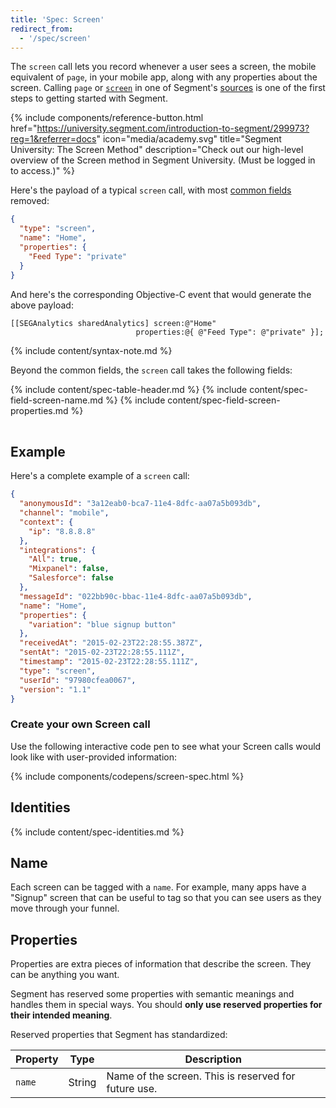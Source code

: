 ```yaml
---
title: 'Spec: Screen'
redirect_from:
  - '/spec/screen'
---
```


The `screen` call lets you record whenever a user sees a screen, the mobile equivalent of `page`, in your mobile app, along with any properties about the screen. Calling `page` or [`screen`](/docs/connections/spec/screen/) in one of Segment's [sources](/docs/connections/sources/) is one of the first steps to getting started with Segment.

{% include components/reference-button.html href="https://university.segment.com/introduction-to-segment/299973?reg=1&referrer=docs" icon="media/academy.svg" title="Segment University: The Screen Method" description="Check out our high-level overview of the Screen method in Segment University. (Must be logged in to access.)" %}

Here's the payload of a typical `screen` call, with most [common fields](/docs/connections/spec/common/) removed:

```json
{
  "type": "screen",
  "name": "Home",
  "properties": {
    "Feed Type": "private"
  }
}
```

And here's the corresponding Objective-C event that would generate the above payload:

```objc
[[SEGAnalytics sharedAnalytics] screen:@"Home"
                            properties:@{ @"Feed Type": @"private" }];
```
{% include content/syntax-note.md %}

Beyond the common fields, the `screen` call takes the following fields:

<table>
  {% include content/spec-table-header.md %}
  {% include content/spec-field-screen-name.md %}
  {% include content/spec-field-screen-properties.md %}
</table>

## Example

Here's a complete example of a `screen` call:

```json
{
  "anonymousId": "3a12eab0-bca7-11e4-8dfc-aa07a5b093db",
  "channel": "mobile",
  "context": {
    "ip": "8.8.8.8"
  },
  "integrations": {
    "All": true,
    "Mixpanel": false,
    "Salesforce": false
  },
  "messageId": "022bb90c-bbac-11e4-8dfc-aa07a5b093db",
  "name": "Home",
  "properties": {
    "variation": "blue signup button"
  },
  "receivedAt": "2015-02-23T22:28:55.387Z",
  "sentAt": "2015-02-23T22:28:55.111Z",
  "timestamp": "2015-02-23T22:28:55.111Z",
  "type": "screen",
  "userId": "97980cfea0067",
  "version": "1.1"
}
```
### Create your own Screen call

Use the following interactive code pen to see what your Screen calls would look like with user-provided information:

{% include components/codepens/screen-spec.html %}


## Identities

{% include content/spec-identities.md %}


## Name

Each screen can be tagged with a `name`. For example, many apps have a "Signup" screen that can be useful to tag so that you can see users as they move through your funnel.


## Properties

Properties are extra pieces of information that describe the screen. They can be anything you want.

Segment has reserved some properties with semantic meanings and handles them in special ways. You should **only use reserved properties for their intended meaning**.

Reserved properties that Segment has standardized:

| **Property** | **Type** | **Description**                                             |
|--------------|----------|-------------------------------------------------------------|
| `name`       | String   | Name of the screen. This is reserved for future use.        |
